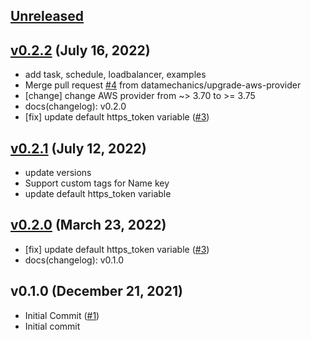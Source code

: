<a name="unreleased"></a>
## [Unreleased]

  
  
<a name="v0.2.2"></a>
## [v0.2.2] (July 16, 2022)

  - add task, schedule, loadbalancer, examples
  - Merge pull request [#4](https://github.com/spotinst/terraform-spotinst-ocean-aws-k8s/issues/4) from datamechanics/upgrade-aws-provider
  - [change] change AWS provider from ~> 3.70 to >= 3.75
  - docs(changelog): v0.2.0
  - [fix] update default https_token variable ([#3](https://github.com/spotinst/terraform-spotinst-ocean-aws-k8s/issues/3))
  
  
<a name="v0.2.1"></a>
## [v0.2.1] (July 12, 2022)

  - update versions
  - Support custom tags for Name key
  - update default https_token variable
  
  
<a name="v0.2.0"></a>
## [v0.2.0] (March 23, 2022)

  - [fix] update default https_token variable ([#3](https://github.com/spotinst/terraform-spotinst-ocean-aws-k8s/issues/3))
  - docs(changelog): v0.1.0
  
  
<a name="v0.1.0"></a>
## v0.1.0 (December 21, 2021)

  - Initial Commit ([#1](https://github.com/spotinst/terraform-spotinst-ocean-aws-k8s/issues/1))
  - Initial commit
  
  
[Unreleased]: https://github.com/spotinst/terraform-spotinst-ocean-aws-k8s/compare/v0.2.2...HEAD
[v0.2.2]: https://github.com/spotinst/terraform-spotinst-ocean-aws-k8s/compare/v0.2.1...v0.2.2
[v0.2.1]: https://github.com/spotinst/terraform-spotinst-ocean-aws-k8s/compare/v0.2.0...v0.2.1
[v0.2.0]: https://github.com/spotinst/terraform-spotinst-ocean-aws-k8s/compare/v0.1.0...v0.2.0
